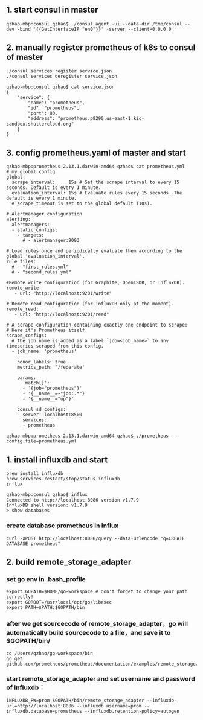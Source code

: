 ## 1. start consul in master
```
qzhao-mbp:consul qzhao$ ./consul agent -ui --data-dir /tmp/consul --dev -bind '{{GetInterfaceIP "en0"}}' -server --client=0.0.0.0
```
## 2. manually register prometheus of k8s to consul of master

```
./consul services register service.json
./consul services deregister service.json
```
```
qzhao-mbp:consul qzhao$ cat service.json
{
	"service": {
		"name": "prometheus",
		"id": "prometheus",
		"port": 80,
		"address": "prometheus.p8290.us-east-1.kic-sandbox.shuttercloud.org"
	}
}
```
## 3. config prometheus.yaml of master and start
```
qzhao-mbp:prometheus-2.13.1.darwin-amd64 qzhao$ cat prometheus.yml
# my global config
global:
  scrape_interval:     15s # Set the scrape interval to every 15 seconds. Default is every 1 minute.
  evaluation_interval: 15s # Evaluate rules every 15 seconds. The default is every 1 minute.
  # scrape_timeout is set to the global default (10s).

# Alertmanager configuration
alerting:
  alertmanagers:
  - static_configs:
    - targets:
      # - alertmanager:9093

# Load rules once and periodically evaluate them according to the global 'evaluation_interval'.
rule_files:
  # - "first_rules.yml"
  # - "second_rules.yml"

#Remote write configuration (for Graphite, OpenTSDB, or InfluxDB).
remote_write:
   - url: "http://localhost:9201/write"

# Remote read configuration (for InfluxDB only at the moment).
remote_read:
   - url: "http://localhost:9201/read"

# A scrape configuration containing exactly one endpoint to scrape:
# Here it's Prometheus itself.
scrape_configs:
  # The job name is added as a label `job=<job_name>` to any timeseries scraped from this config.
  - job_name: 'prometheus'

    honor_labels: true
    metrics_path: '/federate'

    params:
      'match[]':
      - '{job="prometheus"}'
      - '{__name__=~"job:.*"}'
      - '{__name__="up"}'

    consul_sd_configs:
    - server: localhost:8500
      services:
      - prometheus
```
```
qzhao-mbp:prometheus-2.13.1.darwin-amd64 qzhao$ ./prometheus --config.file=prometheus.yml
```

## 1. install influxdb and start

```
brew install influxdb
brew services restart/stop/status influxdb
influx
```
```
qzhao-mbp:consul qzhao$ influx
Connected to http://localhost:8086 version v1.7.9
InfluxDB shell version: v1.7.9
> show databases

```

### create database prometheus in influx
```
curl -XPOST http://localhost:8086/query --data-urlencode "q=CREATE DATABASE prometheus"
```

## 2. build remote_storage_adapter

### set go env in .bash_profile
```
export GOPATH=$HOME/go-workspace # don't forget to change your path correctly!
export GOROOT=/usr/local/opt/go/libexec
export PATH=$PATH:$GOPATH/bin
```

### after we get sourcecode of remote_storage_adapter，go will automatically build sourcecode to a file，and save it to $GOPATH/bin/
```
cd /Users/qzhao/go-workspace/bin
go get github.com/prometheus/prometheus/documentation/examples/remote_storage/remote_storage_adapter
```
### start remote_storage_adapter and set username and password of Influxdb：
```
INFLUXDB_PW=prom $GOPATH/bin/remote_storage_adapter --influxdb-url=http://localhost:8086 --influxdb.username=prom --influxdb.database=prometheus --influxdb.retention-policy=autogen
```





